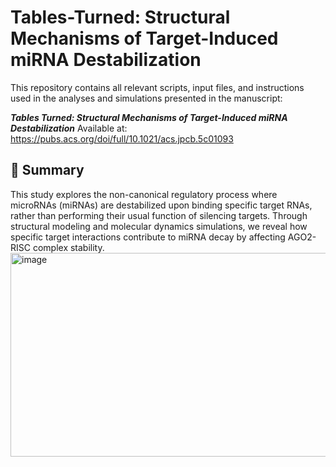 # Tables-Turned: Structural Mechanisms of Target-Induced miRNA Destabilization

This repository contains all relevant scripts, input files, and instructions used in the analyses and simulations presented in the manuscript:

**_Tables Turned: Structural Mechanisms of Target-Induced miRNA Destabilization_**
Available at: https://pubs.acs.org/doi/full/10.1021/acs.jpcb.5c01093

## 📄 Summary

This study explores the non-canonical regulatory process where microRNAs (miRNAs) are destabilized upon binding specific target RNAs, rather than performing their usual function of silencing targets. Through structural modeling and molecular dynamics simulations, we reveal how specific target interactions contribute to miRNA decay by affecting AGO2-RISC complex stability.
<img width="1831" height="326" alt="image" src="https://github.com/user-attachments/assets/f057ebdd-5353-48b4-80e9-2009b0866220" />
